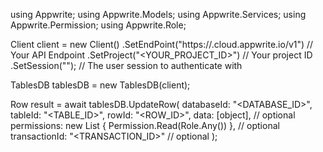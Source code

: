 using Appwrite;
using Appwrite.Models;
using Appwrite.Services;
using Appwrite.Permission;
using Appwrite.Role;

Client client = new Client()
    .SetEndPoint("https://<REGION>.cloud.appwrite.io/v1") // Your API Endpoint
    .SetProject("<YOUR_PROJECT_ID>") // Your project ID
    .SetSession(""); // The user session to authenticate with

TablesDB tablesDB = new TablesDB(client);

Row result = await tablesDB.UpdateRow(
    databaseId: "<DATABASE_ID>",
    tableId: "<TABLE_ID>",
    rowId: "<ROW_ID>",
    data: [object], // optional
    permissions: new List<string> { Permission.Read(Role.Any()) }, // optional
    transactionId: "<TRANSACTION_ID>" // optional
);